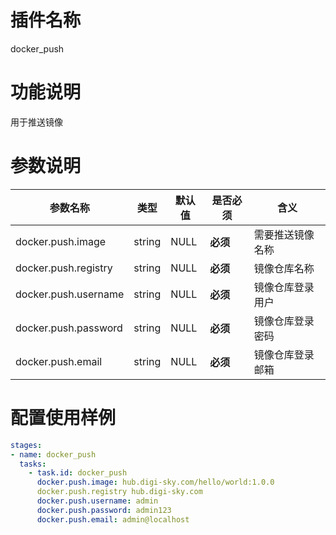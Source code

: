 # 插件名称 

docker_push

# 功能说明

用于推送镜像

# 参数说明

| 参数名称 | 类型 | 默认值 | 是否必须 | 含义 |
|---|---|---|---|---|
| docker.push.image | string | NULL | **必须** | 需要推送镜像名称 |
| docker.push.registry | string | NULL | **必须** | 镜像仓库名称 |
| docker.push.username | string | NULL | **必须** | 镜像仓库登录用户 |
| docker.push.password | string | NULL | **必须** | 镜像仓库登录密码 |
| docker.push.email | string | NULL | **必须** | 镜像仓库登录邮箱 |


# 配置使用样例

```yml
stages:
- name: docker_push
  tasks:
    - task.id: docker_push
      docker.push.image: hub.digi-sky.com/hello/world:1.0.0
      docker.push.registry hub.digi-sky.com
      docker.push.username: admin
      docker.push.password: admin123
      docker.push.email: admin@localhost
```
